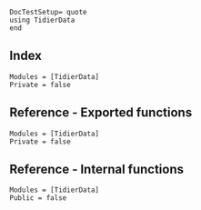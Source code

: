 ```@meta
DocTestSetup= quote
using TidierData
end
```
## Index
```@index
Modules = [TidierData]
Private = false
```

## Reference - Exported functions
```@autodocs
Modules = [TidierData]
Private = false
```

## Reference - Internal functions
```@autodocs
Modules = [TidierData]
Public = false
```
